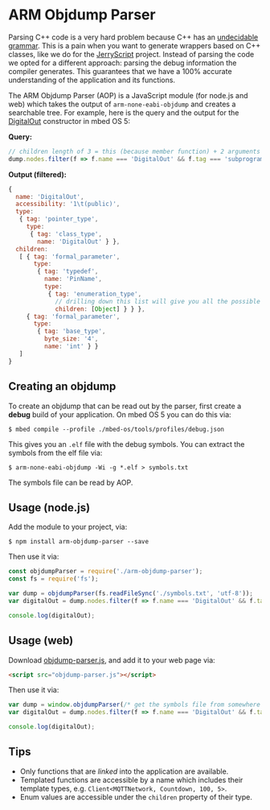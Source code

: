 # ARM Objdump Parser

Parsing C++ code is a very hard problem because C++ has an [undecidable grammar](http://www.yosefk.com/c++fqa/defective.html#defect-2). This is a pain when you want to generate wrappers based on C++ classes, like we do for the [JerryScript](http://jerryscript.net) project. Instead of parsing the code we opted for a different approach: parsing the debug information the compiler generates. This guarantees that we have a 100% accurate understanding of the application and its functions.

The ARM Objdump Parser (AOP) is a JavaScript module (for node.js and web) which takes the output of `arm-none-eabi-objdump` and creates a searchable tree. For example, here is the query and the output for the [DigitalOut](https://github.com/ARMmbed/mbed-os/blob/aff49d8/drivers/DigitalOut.h#L63) constructor in mbed OS 5:

**Query:**

```js
// children length of 3 = this (because member function) + 2 arguments
dump.nodes.filter(f => f.name === 'DigitalOut' && f.tag === 'subprogram' && f.children.length === 3)
```

**Output (filtered):**

```js
{
  name: 'DigitalOut',
  accessibility: '1\t(public)',
  type:
   { tag: 'pointer_type',
     type:
      { tag: 'class_type',
        name: 'DigitalOut' } },
  children:
   [ { tag: 'formal_parameter',
       type:
        { tag: 'typedef',
          name: 'PinName',
          type:
           { tag: 'enumeration_type',
             // drilling down this list will give you all the possible enumeration values
             children: [Object] } } },
     { tag: 'formal_parameter',
       type:
        { tag: 'base_type',
          byte_size: '4',
          name: 'int' } }
   ]
}
```

## Creating an objdump

To create an objdump that can be read out by the parser, first create a **debug** build of your application. On mbed OS 5 you can do this via:

```
$ mbed compile --profile ./mbed-os/tools/profiles/debug.json
```

This gives you an `.elf` file with the debug symbols. You can extract the symbols from the elf file via:

```
$ arm-none-eabi-objdump -Wi -g *.elf > symbols.txt
```

The symbols file can be read by AOP.

## Usage (node.js)

Add the module to your project, via:

```
$ npm install arm-objdump-parser --save
```

Then use it via:

```js
const objdumpParser = require('./arm-objdump-parser');
const fs = require('fs');

var dump = objdumpParser(fs.readFileSync('./symbols.txt', 'utf-8'));
var digitalOut = dump.nodes.filter(f => f.name === 'DigitalOut' && f.tag === 'class_type')[0];

console.log(digitalOut);
```

## Usage (web)

Download [objdump-parser.js](objdump-parser.js), and add it to your web page via:

```html
<script src="objdump-parser.js"></script>
```

Then use it via:

```js
var dump = window.objdumpParser(/* get the symbols file from somewhere */);
var digitalOut = dump.nodes.filter(f => f.name === 'DigitalOut' && f.tag === 'class_type')[0];

console.log(digitalOut);
```

## Tips

* Only functions that are *linked* into the application are available.
* Templated functions are accessible by a name which includes their template types, e.g. `Client<MQTTNetwork, Countdown, 100, 5>`.
* Enum values are accessible under the `children` property of their type.
